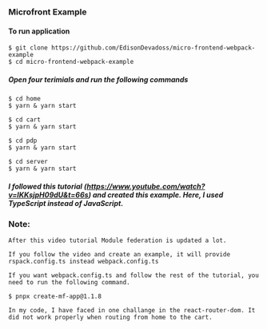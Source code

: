 ### Microfront Example

#### To run application

```
$ git clone https://github.com/EdisonDevadoss/micro-frontend-webpack-example
$ cd micro-frontend-webpack-example
```
##### Open four terimials and run the following commands

```
$ cd home
$ yarn & yarn start
```

```
$ cd cart
$ yarn & yarn start
```

```
$ cd pdp
$ yarn & yarn start
```

```
$ cd server
$ yarn & yarn start
```

##### I followed this tutorial (https://www.youtube.com/watch?v=lKKsjpH09dU&t=66s) and created this example. Here, I used TypeScript instead of JavaScript.

### Note:
    After this video tutorial Module federation is updated a lot. 

    If you follow the video and create an example, it will provide rspack.config.ts instead webpack.config.ts

    If you want webpack.config.ts and follow the rest of the tutorial, you need to run the following command.


``` $ pnpx create-mf-app@1.1.8 ```

    In my code, I have faced in one challange in the react-router-dom. It did not work properly when routing from home to the cart.
